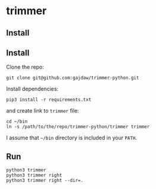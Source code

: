 # trimmer

## Install

## Install

Clone the repo:

    git clone git@github.com:gajdaw/trimmer-python.git

Install dependencies:

    pip3 install -r requirements.txt

and create link to `trimmer` file:

    cd ~/bin
    ln -s /path/to/the/repo/trimmer-python/trimmer trimmer

I assume that `~/bin` directory is included in your `PATH`.

## Run

    python3 trimmer
    python3 trimmer right
    python3 trimmer right --dir=.
